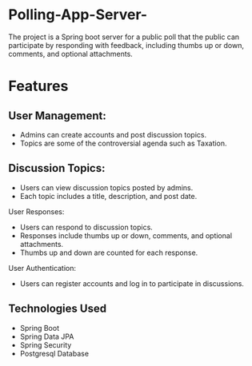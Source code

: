 # Polling-App-Server-
The project is a Spring boot server for a public poll that the  public can participate by responding with feedback, including thumbs up or down, comments, and optional attachments.

# Features

## User Management:
- Admins can create accounts and post discussion topics.
- Topics are some of the controversial agenda such as Taxation.

## Discussion Topics:
- Users can view discussion topics posted by admins.
- Each topic includes a title, description,  and post date.

User Responses:
- Users can respond to discussion topics.
- Responses include thumbs up or down, comments, and optional attachments.
- Thumbs up and down are counted for each response.

User Authentication:
- Users can register accounts and log in to participate in discussions.

## Technologies Used
- Spring Boot
- Spring Data JPA
- Spring Security
- Postgresql Database
